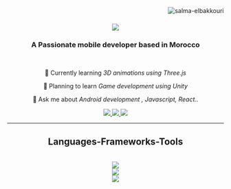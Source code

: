 <img align="right" src="https://komarev.com/ghpvc/?username=salma-elbakkouri&label=Profile%20views&color=0e75b6&style=flat" alt="salma-elbakkouri" />

<h1 align="center" >
  <a  href="https://git.io/typing-svg">
    <img  src="https://readme-typing-svg.herokuapp.com/?font=Righteous&size=35&center=true&width=500&height=70&duration=4000&lines=Hi+There+👋;+I'm+Salma+El+bakkouri;&color=00827c"/>
  </a>
</h1>

<h3 align="center">A Passionate mobile developer based in Morocco</h3>

<br/>

<div align="center">
  
🌱 Currently learning *3D animations using Three.js*

🔭 Planning to learn *Game development using Unity*

💬 Ask me about *Android development , Javascript, React..*

</div>

<div align="center">
  <a href="mailto:elbakkourisalmaa@gmail.com">
    <img src="https://img.shields.io/badge/Gmail-333333?style=for-the-badge&logo=gmail&logoColor=red" target="_blank" />
  </a>

  <a href="https://www.linkedin.com/in/salma-el-bakkouri-b6a848283/" target="_blank">
    <img src="https://img.shields.io/badge/LinkedIn-0077B5?style=for-the-badge&logo=linkedin&logoColor=white" target="_blank" />
  </a>

  <a href="https://example.com/portfolio-not-available" target="_blank">
    <img src="https://img.shields.io/badge/Portfolio-FF5722?style=for-the-badge&logo=sqlite&logoColor=white" />
  </a>
</div>

<hr/>

<h2 align="center"> Languages-Frameworks-Tools </h2>
</br>
<div align="center">
  <a href="https://slillicons.dev">
    <img src="https://skillicons.dev/icons?i=react,angular,javascript,nodejs,java,typescript"/><br>
<img src="https://skillicons.dev/icons?i=html,css,tailwind,bootstrap,sass,flutter"/><br>
<img src="https://skillicons.dev/icons?i=firebase,mysql,github,figma,photoshop,illustrator"/><br>

  </a>


